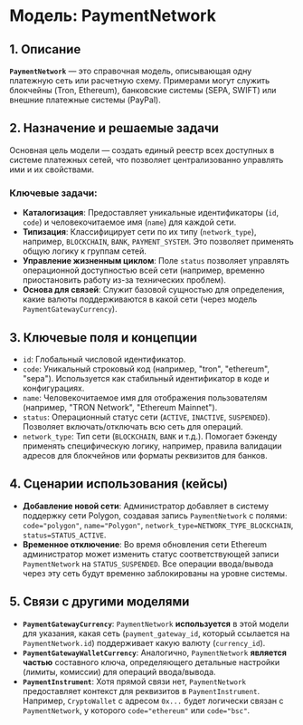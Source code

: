 # Модель: PaymentNetwork

## 1. Описание

**`PaymentNetwork`** — это справочная модель, описывающая одну платежную сеть или расчетную схему. Примерами могут служить блокчейны (Tron, Ethereum), банковские системы (SEPA, SWIFT) или внешние платежные системы (PayPal).

## 2. Назначение и решаемые задачи

Основная цель модели — создать единый реестр всех доступных в системе платежных сетей, что позволяет централизованно управлять ими и их свойствами.

### Ключевые задачи:
- **Каталогизация**: Предоставляет уникальные идентификаторы (`id`, `code`) и человекочитаемое имя (`name`) для каждой сети.
- **Типизация**: Классифицирует сети по их типу (`network_type`), например, `BLOCKCHAIN`, `BANK`, `PAYMENT_SYSTEM`. Это позволяет применять общую логику к группам сетей.
- **Управление жизненным циклом**: Поле `status` позволяет управлять операционной доступностью всей сети (например, временно приостановить работу из-за технических проблем).
- **Основа для связей**: Служит базовой сущностью для определения, какие валюты поддерживаются в какой сети (через модель `PaymentGatewayCurrency`).

## 3. Ключевые поля и концепции

- `id`: Глобальный числовой идентификатор.
- `code`: Уникальный строковый код (например, "tron", "ethereum", "sepa"). Используется как стабильный идентификатор в коде и конфигурациях.
- `name`: Человекочитаемое имя для отображения пользователям (например, "TRON Network", "Ethereum Mainnet").
- `status`: Операционный статус сети (`ACTIVE`, `INACTIVE`, `SUSPENDED`). Позволяет включать/отключать всю сеть для операций.
- `network_type`: Тип сети (`BLOCKCHAIN`, `BANK` и т.д.). Помогает бэкенду применять специфическую логику, например, правила валидации адресов для блокчейнов или форматы реквизитов для банков.

## 4. Сценарии использования (кейсы)

- **Добавление новой сети**: Администратор добавляет в систему поддержку сети Polygon, создавая запись `PaymentNetwork` с полями: `code="polygon"`, `name="Polygon"`, `network_type=NETWORK_TYPE_BLOCKCHAIN`, `status=STATUS_ACTIVE`.
- **Временное отключение**: Во время обновления сети Ethereum администратор может изменить статус соответствующей записи `PaymentNetwork` на `STATUS_SUSPENDED`. Все операции ввода/вывода через эту сеть будут временно заблокированы на уровне системы.

## 5. Связи с другими моделями

- **`PaymentGatewayCurrency`**: `PaymentNetwork` **используется** в этой модели для указания, какая сеть (`payment_gateway_id`, который ссылается на `PaymentNetwork.id`) поддерживает какую валюту (`currency_id`).
- **`PaymentGatewayWalletCurrency`**: Аналогично, `PaymentNetwork` **является частью** составного ключа, определяющего детальные настройки (лимиты, комиссии) для операций ввода/вывода.
- **`PaymentInstrument`**: Хотя прямой связи нет, `PaymentNetwork` предоставляет контекст для реквизитов в `PaymentInstrument`. Например, `CryptoWallet` с адресом `0x...` будет логически связан с `PaymentNetwork`, у которого `code="ethereum"` или `code="bsc"`.